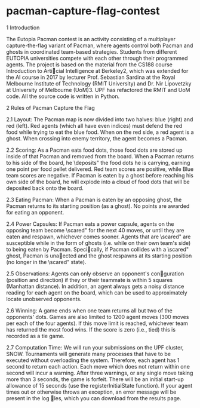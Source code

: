 # pacman-capture-flag-contest

1 Introduction

The Eutopia Pacman contest is an activity consisting of a multiplayer capture-the-flag variant of Pacman, where agents control both Pacman and ghosts in coordinated team-based strategies. Students from different EUTOPIA universities compete with each other through their programmed agents.
The project is based on the material from the CS188 course Introduction to Articial Intelligence at Berkeley2, which was extended for the AI course in 2017 by lecturer Prof. Sebastian Sardina at the Royal Melbourne Institute of Technology (RMIT University) and Dr. Nir Lipovetzky at University of Melbourne
(UoM)3. UPF has refactored the RMIT and UoM code. All the source code is written in Python.

2 Rules of Pacman Capture the Flag

2.1 Layout:
The Pacman map is now divided into two halves: blue (right) and red (left). Red agents (which all have even indices) must defend the red food while trying to eat the blue food. When on the red side, a red agent is a ghost. When crossing into enemy territory, the agent becomes a Pacman.

2.2 Scoring:
As a Pacman eats food dots, those food dots are stored up inside of that Pacman and removed from the board. When a Pacman returns to his side of the board, he \deposits" the food dots he is carrying, earning one point per food pellet delivered. Red team scores are positive, while Blue team scores are negative.
If Pacman is eaten by a ghost before reaching his own side of the board, he will explode into a cloud of food dots that will be deposited back onto the board.

2.3 Eating Pacman:
When a Pacman is eaten by an opposing ghost, the Pacman returns to its starting position (as a ghost). No points are awarded for eating an opponent.

2.4 Power Capsules:
If Pacman eats a power capsule, agents on the opposing team become \scared" for the next 40 moves, or until they are eaten and respawn, whichever comes sooner. Agents that are \scared" are susceptible while in the form of ghosts (i.e. while on their own team's side) to being eaten by Pacman. Specically, if Pacman collides with a \scared" ghost, Pacman is unaected and the ghost respawns at its starting position (no longer in the \scared" state).

2.5 Observations:
Agents can only observe an opponent's conguration (position and direction) if they or their teammate is within 5 squares (Manhattan distance). In addition, an agent always gets a noisy distance reading for each agent on the board, which can be used to approximately locate unobserved opponents. 

2.6 Winning:
A game ends when one team returns all but two of the opponents' dots. Games are also limited to 1200 agent moves (300 moves per each of the four agents). If this move limit is reached, whichever team has returned the most food wins. If the score is zero (i.e., tied) this is recorded as a tie game.

2.7 Computation Time:
We will run your submissions on the UPF cluster, SNOW. Tournaments will generate many processes that have to be executed without overloading the system. Therefore, each agent has 1 second to return each action. Each move which does not return within one second will incur a warning. After three warnings, or any single move taking more than 3 seconds, the game is forfeit. There will be an initial start-up allowance of 15 seconds (use the registerInitialState function). If your agent times out or otherwise throws an exception, an error message will be present in the log les, which you can download from the results page.
